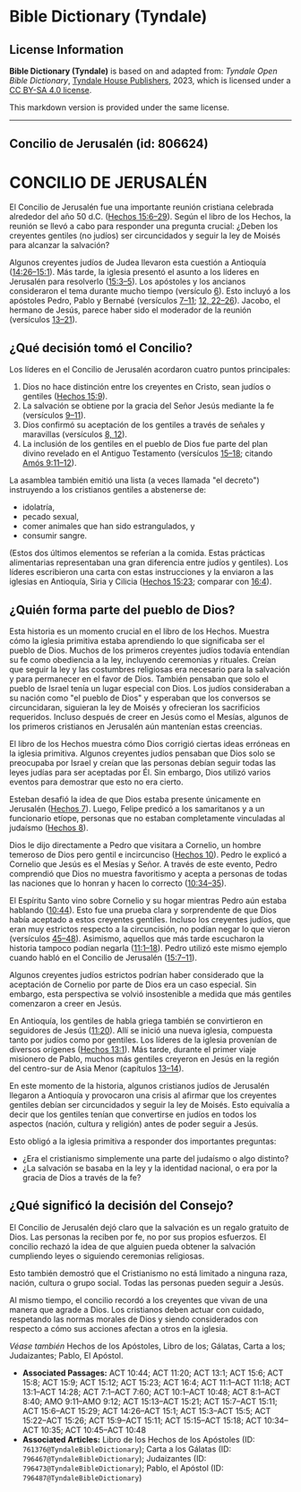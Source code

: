 # Bible Dictionary (Tyndale)

## License Information

**Bible Dictionary (Tyndale)** is based on and adapted from: _Tyndale Open Bible Dictionary_, [Tyndale House Publishers](https://tyndaleopenresources.com/), 2023, which is licensed under a [CC BY-SA 4.0 license](https://creativecommons.org/licenses/by-sa/4.0/legalcode.en).

This markdown version is provided under the same license.



--------------------------------

## Concilio de Jerusalén (id: 806624)

CONCILIO DE JERUSALÉN
=====================

El Concilio de Jerusalén fue una importante reunión cristiana celebrada alrededor del año 50 d.C. ([Hechos 15:6–29](https://ref.ly/Acts15:6-Acts15:29)). Según el libro de los Hechos, la reunión se llevó a cabo para responder una pregunta crucial: ¿Deben los creyentes gentiles (no judíos) ser circuncidados y seguir la ley de Moisés para alcanzar la salvación?

Algunos creyentes judíos de Judea llevaron esta cuestión a Antioquía ([14:26–15:1](https://ref.ly/Acts14:26-Acts15:1)). Más tarde, la iglesia presentó el asunto a los líderes en Jerusalén para resolverlo ([15:3–5](https://ref.ly/Acts15:3-Acts15:5)). Los apóstoles y los ancianos consideraron el tema durante mucho tiempo (versículo [6](https://ref.ly/Acts15:6)). Esto incluyó a los apóstoles Pedro, Pablo y Bernabé (versículos [7–11](https://ref.ly/Acts15:7-Acts15:11); [12, 22–26](https://ref.ly/Acts15:12,Acts15:22-Acts15:26)). Jacobo, el hermano de Jesús, parece haber sido el moderador de la reunión (versículos [13–21](https://ref.ly/Acts15:13-Acts15:21)).

¿Qué decisión tomó el Concilio?
-------------------------------

Los líderes en el Concilio de Jerusalén acordaron cuatro puntos principales:

1. Dios no hace distinción entre los creyentes en Cristo, sean judíos o gentiles ([Hechos 15:9](https://ref.ly/Acts15:9)).
2. La salvación se obtiene por la gracia del Señor Jesús mediante la fe (versículos [9–11](https://ref.ly/Acts15:9-Acts15:11)).
3. Dios confirmó su aceptación de los gentiles a través de señales y maravillas (versículos [8, 12](https://ref.ly/Acts15:8,Acts15:12)).
4. La inclusión de los gentiles en el pueblo de Dios fue parte del plan divino revelado en el Antiguo Testamento (versículos [15–18](https://ref.ly/Acts15:15-Acts15:18); citando [Amós 9:11–12](https://ref.ly/Amos9:11-Amos9:12)).

La asamblea también emitió una lista (a veces llamada "el decreto") instruyendo a los cristianos gentiles a abstenerse de:

* idolatría,
* pecado sexual,
* comer animales que han sido estrangulados, y
* consumir sangre.

(Estos dos últimos elementos se referían a la comida. Estas prácticas alimentarias representaban una gran diferencia entre judíos y gentiles). Los líderes escribieron una carta con estas instrucciones y la enviaron a las iglesias en Antioquía, Siria y Cilicia ([Hechos 15:23](https://ref.ly/Acts15:23); comparar con [16:4](https://ref.ly/Acts16:4)).

**¿Quién forma parte del pueblo de Dios?**
------------------------------------------

Esta historia es un momento crucial en el libro de los Hechos. Muestra cómo la iglesia primitiva estaba aprendiendo lo que significaba ser el pueblo de Dios. Muchos de los primeros creyentes judíos todavía entendían su fe como obediencia a la ley, incluyendo ceremonias y rituales. Creían que seguir la ley y las costumbres religiosas era necesario para la salvación y para permanecer en el favor de Dios. También pensaban que solo el pueblo de Israel tenía un lugar especial con Dios. Los judíos consideraban a su nación como "el pueblo de Dios" y esperaban que los conversos se circuncidaran, siguieran la ley de Moisés y ofrecieran los sacrificios requeridos. Incluso después de creer en Jesús como el Mesías, algunos de los primeros cristianos en Jerusalén aún mantenían estas creencias.

El libro de los Hechos muestra cómo Dios corrigió ciertas ideas erróneas en la iglesia primitiva. Algunos creyentes judíos pensaban que Dios solo se preocupaba por Israel y creían que las personas debían seguir todas las leyes judías para ser aceptadas por Él. Sin embargo, Dios utilizó varios eventos para demostrar que esto no era cierto.

Esteban desafió la idea de que Dios estaba presente únicamente en Jerusalén ([Hechos 7](https://ref.ly/Acts7:1-Acts7:60)). Luego, Felipe predicó a los samaritanos y a un funcionario etíope, personas que no estaban completamente vinculadas al judaísmo ([Hechos 8](https://ref.ly/Acts8:1-Acts8:40)).

Dios le dijo directamente a Pedro que visitara a Cornelio, un hombre temeroso de Dios pero gentil e incircunciso ([Hechos 10](https://ref.ly/Acts10:1-Acts10:48)). Pedro le explicó a Cornelio que Jesús es el Mesías y Señor. A través de este evento, Pedro comprendió que Dios no muestra favoritismo y acepta a personas de todas las naciones que lo honran y hacen lo correcto ([10:34–35](https://ref.ly/Acts10:34-Acts10:35)).

El Espíritu Santo vino sobre Cornelio y su hogar mientras Pedro aún estaba hablando ([10:44](https://ref.ly/Acts10:44)). Esto fue una prueba clara y sorprendente de que Dios había aceptado a estos creyentes gentiles. Incluso los creyentes judíos, que eran muy estrictos respecto a la circuncisión, no podían negar lo que vieron (versículos [45–48](https://ref.ly/Acts10:45-Acts10:48)). Asimismo, aquellos que más tarde escucharon la historia tampoco podían negarla ([11:1–18](https://ref.ly/Acts11:1-Acts11:18)). Pedro utilizó este mismo ejemplo cuando habló en el Concilio de Jerusalén ([15:7–11](https://ref.ly/Acts15:7-Acts15:11)).

Algunos creyentes judíos estrictos podrían haber considerado que la aceptación de Cornelio por parte de Dios era un caso especial. Sin embargo, esta perspectiva se volvió insostenible a medida que más gentiles comenzaron a creer en Jesús.

En Antioquía, los gentiles de habla griega también se convirtieron en seguidores de Jesús ([11:20](https://ref.ly/Acts11:20)). Allí se inició una nueva iglesia, compuesta tanto por judíos como por gentiles. Los líderes de la iglesia provenían de diversos orígenes ([Hechos 13:1](https://ref.ly/Acts13:1)). Más tarde, durante el primer viaje misionero de Pablo, muchos más gentiles creyeron en Jesús en la región del centro\-sur de Asia Menor (capítulos [13–14](https://ref.ly/Acts13:1-Acts14:28)).

En este momento de la historia, algunos cristianos judíos de Jerusalén llegaron a Antioquía y provocaron una crisis al afirmar que los creyentes gentiles debían ser circuncidados y seguir la ley de Moisés. Esto equivalía a decir que los gentiles tenían que convertirse en judíos en todos los aspectos (nación, cultura y religión) antes de poder seguir a Jesús.

Esto obligó a la iglesia primitiva a responder dos importantes preguntas:

* ¿Era el cristianismo simplemente una parte del judaísmo o algo distinto?
* ¿La salvación se basaba en la ley y la identidad nacional, o era por la gracia de Dios a través de la fe?

¿Qué significó la decisión del Consejo?
---------------------------------------

El Concilio de Jerusalén dejó claro que la salvación es un regalo gratuito de Dios. Las personas la reciben por fe, no por sus propios esfuerzos. El concilio rechazó la idea de que alguien pueda obtener la salvación cumpliendo leyes o siguiendo ceremonias religiosas.

Esto también demostró que el Cristianismo no está limitado a ninguna raza, nación, cultura o grupo social. Todas las personas pueden seguir a Jesús.

Al mismo tiempo, el concilio recordó a los creyentes que vivan de una manera que agrade a Dios. Los cristianos deben actuar con cuidado, respetando las normas morales de Dios y siendo considerados con respecto a cómo sus acciones afectan a otros en la iglesia.

*Véase también* Hechos de los Apóstoles, Libro de los; Gálatas, Carta a los; Judaizantes; Pablo, El Apóstol.

* **Associated Passages:** ACT 10:44; ACT 11:20; ACT 13:1; ACT 15:6; ACT 15:8; ACT 15:9; ACT 15:12; ACT 15:23; ACT 16:4; ACT 11:1–ACT 11:18; ACT 13:1–ACT 14:28; ACT 7:1–ACT 7:60; ACT 10:1–ACT 10:48; ACT 8:1–ACT 8:40; AMO 9:11–AMO 9:12; ACT 15:13–ACT 15:21; ACT 15:7–ACT 15:11; ACT 15:6–ACT 15:29; ACT 14:26–ACT 15:1; ACT 15:3–ACT 15:5; ACT 15:22–ACT 15:26; ACT 15:9–ACT 15:11; ACT 15:15–ACT 15:18; ACT 10:34–ACT 10:35; ACT 10:45–ACT 10:48
* **Associated Articles:** Libro de los Hechos de los Apóstoles (ID: `761376@TyndaleBibleDictionary`); Carta a los Gálatas (ID: `796467@TyndaleBibleDictionary`); Judaizantes (ID: `796473@TyndaleBibleDictionary`); Pablo, el Apóstol (ID: `796487@TyndaleBibleDictionary`)

